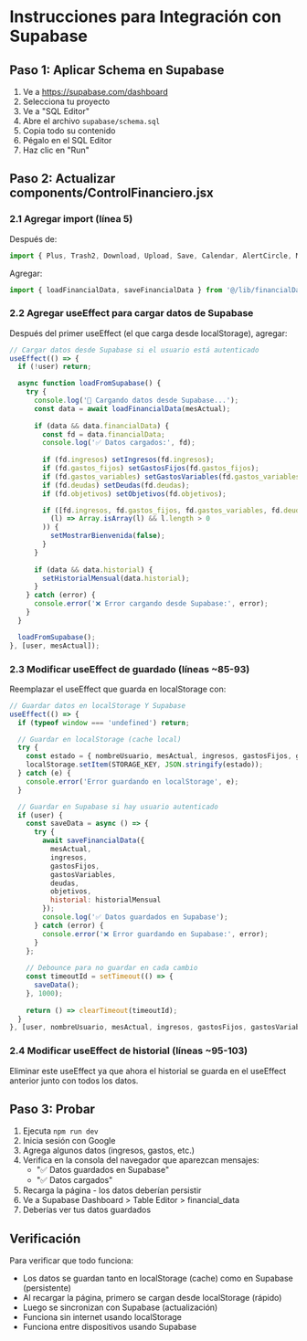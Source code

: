# Instrucciones para Integración con Supabase

## Paso 1: Aplicar Schema en Supabase

1. Ve a https://supabase.com/dashboard
2. Selecciona tu proyecto
3. Ve a "SQL Editor"
4. Abre el archivo `supabase/schema.sql`
5. Copia todo su contenido
6. Pégalo en el SQL Editor
7. Haz clic en "Run"

## Paso 2: Actualizar components/ControlFinanciero.jsx

### 2.1 Agregar import (línea 5)
Después de:
```javascript
import { Plus, Trash2, Download, Upload, Save, Calendar, AlertCircle, Moon, Sun, LogOut } from 'lucide-react';
```

Agregar:
```javascript
import { loadFinancialData, saveFinancialData } from '@/lib/financialDataSync';
```

### 2.2 Agregar useEffect para cargar datos de Supabase
Después del primer useEffect (el que carga desde localStorage), agregar:

```javascript
// Cargar datos desde Supabase si el usuario está autenticado
useEffect(() => {
  if (!user) return;

  async function loadFromSupabase() {
    try {
      console.log('🔵 Cargando datos desde Supabase...');
      const data = await loadFinancialData(mesActual);
      
      if (data && data.financialData) {
        const fd = data.financialData;
        console.log('✅ Datos cargados:', fd);
        
        if (fd.ingresos) setIngresos(fd.ingresos);
        if (fd.gastos_fijos) setGastosFijos(fd.gastos_fijos);
        if (fd.gastos_variables) setGastosVariables(fd.gastos_variables);
        if (fd.deudas) setDeudas(fd.deudas);
        if (fd.objetivos) setObjetivos(fd.objetivos);

        if ([fd.ingresos, fd.gastos_fijos, fd.gastos_variables, fd.deudas, fd.objetivos].some(
          (l) => Array.isArray(l) && l.length > 0
        )) {
          setMostrarBienvenida(false);
        }
      }
      
      if (data && data.historial) {
        setHistorialMensual(data.historial);
      }
    } catch (error) {
      console.error('❌ Error cargando desde Supabase:', error);
    }
  }

  loadFromSupabase();
}, [user, mesActual]);
```

### 2.3 Modificar useEffect de guardado (líneas ~85-93)
Reemplazar el useEffect que guarda en localStorage con:

```javascript
// Guardar datos en localStorage Y Supabase
useEffect(() => {
  if (typeof window === 'undefined') return;

  // Guardar en localStorage (cache local)
  try {
    const estado = { nombreUsuario, mesActual, ingresos, gastosFijos, gastosVariables, deudas, objetivos };
    localStorage.setItem(STORAGE_KEY, JSON.stringify(estado));
  } catch (e) {
    console.error('Error guardando en localStorage', e);
  }

  // Guardar en Supabase si hay usuario autenticado
  if (user) {
    const saveData = async () => {
      try {
        await saveFinancialData({
          mesActual,
          ingresos,
          gastosFijos,
          gastosVariables,
          deudas,
          objetivos,
          historial: historialMensual
        });
        console.log('✅ Datos guardados en Supabase');
      } catch (error) {
        console.error('❌ Error guardando en Supabase:', error);
      }
    };
    
    // Debounce para no guardar en cada cambio
    const timeoutId = setTimeout(() => {
      saveData();
    }, 1000);
    
    return () => clearTimeout(timeoutId);
  }
}, [user, nombreUsuario, mesActual, ingresos, gastosFijos, gastosVariables, deudas, objetivos, historialMensual]);
```

### 2.4 Modificar useEffect de historial (líneas ~95-103)
Eliminar este useEffect ya que ahora el historial se guarda en el useEffect anterior junto con todos los datos.

## Paso 3: Probar

1. Ejecuta `npm run dev`
2. Inicia sesión con Google
3. Agrega algunos datos (ingresos, gastos, etc.)
4. Verifica en la consola del navegador que aparezcan mensajes:
   - "✅ Datos guardados en Supabase"
   - "✅ Datos cargados"
5. Recarga la página - los datos deberían persistir
6. Ve a Supabase Dashboard > Table Editor > financial_data
7. Deberías ver tus datos guardados

## Verificación

Para verificar que todo funciona:
- Los datos se guardan tanto en localStorage (cache) como en Supabase (persistente)
- Al recargar la página, primero se cargan desde localStorage (rápido)
- Luego se sincronizan con Supabase (actualización)
- Funciona sin internet usando localStorage
- Funciona entre dispositivos usando Supabase

